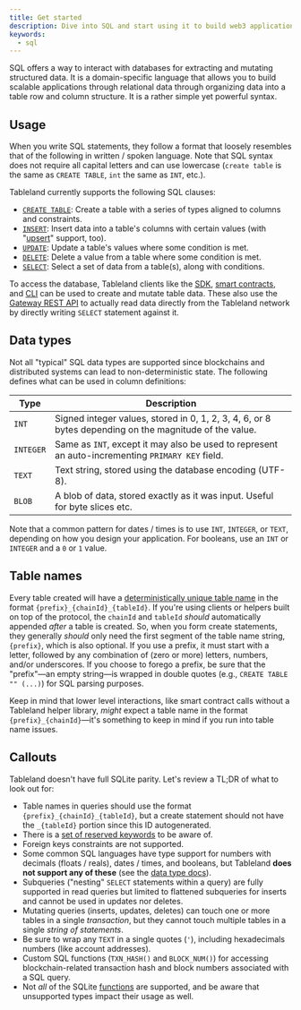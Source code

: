 ```yaml
---
title: Get started
description: Dive into SQL and start using it to build web3 applications.
keywords:
  - sql
---
```


SQL offers a way to interact with databases for extracting and mutating structured data. It is a domain-specific language that allows you to build scalable applications through relational data through organizing data into a table row and column structure. It is a rather simple yet powerful syntax.

## Usage

When you write SQL statements, they follow a format that loosely resembles that of the following in written / spoken language. Note that SQL syntax does not require all capital letters and can use lowercase (`create table` is the same as `CREATE TABLE`, `int` the same as `INT`, etc.).

Tableland currently supports the following SQL clauses:

- [`CREATE TABLE`](/playbooks/sql/create): Create a table with a series of types aligned to columns and constraints.
- [`INSERT`](/playbooks/sql/write#inserting-data): Insert data into a table's columns with certain values (with "[upsert](/playbooks/sql/write#upserts)" support, too).
- [`UPDATE`](/playbooks/sql/write#updating-data): Update a table's values where some condition is met.
- [`DELETE`](/playbooks/sql/write#deleting-data): Delete a value from a table where some condition is met.
- [`SELECT`](/playbooks/sql/read): Select a set of data from a table(s), along with conditions.

To access the database, Tableland clients like the [SDK](/sdk), [smart contracts](/smart-contracts), and [CLI](/cli) can be used to create and mutate table data. These also use the [Gateway REST API](/gateway-api) to actually read data directly from the Tableland network by directly writing `SELECT` statement against it.

## Data types

Not all "typical" SQL data types are supported since blockchains and distributed systems can lead to non-deterministic state. The following defines what can be used in column definitions:

| Type      | Description                                                                                            |
| --------- | ------------------------------------------------------------------------------------------------------ |
| `INT`     | Signed integer values, stored in 0, 1, 2, 3, 4, 6, or 8 bytes depending on the magnitude of the value. |
| `INTEGER` | Same as `INT`, except it may also be used to represent an auto-incrementing `PRIMARY KEY` field.       |
| `TEXT`    | Text string, stored using the database encoding (UTF-8).                                               |
| `BLOB`    | A blob of data, stored exactly as it was input. Useful for byte slices etc.                            |

Note that a common pattern for dates / times is to use `INT`, `INTEGER`, or `TEXT`, depending on how you design your application. For booleans, use an `INT` or `INTEGER` and a `0` or `1` value.

## Table names

Every table created will have a [deterministically unique table name](/fundamentals/architecture/table-token.md) in the format `{prefix}_{chainId}_{tableId}`. If you're using clients or helpers built on top of the protocol, the `chainId` and `tableId` _should_ automatically appended _after_ a table is created. So, when you form create statements, they generally _should_ only need the first segment of the table name string, `{prefix}`, which is also optional. If you use a prefix, it must start with a letter, followed by any combination of (zero or more) letters, numbers, and/or underscores. If you choose to forego a prefix, be sure that the "prefix"—an empty string—is wrapped in double quotes (e.g., `CREATE TABLE "" (...)`) for SQL parsing purposes.

Keep in mind that lower level interactions, like smart contract calls without a Tableland helper library, _might_ expect a table name in the format `{prefix}_{chainId}`—it's something to keep in mind if you run into table name issues.

## Callouts

Tableland doesn't have full SQLite parity. Let's review a TL;DR of what to look out for:

- Table names in queries should use the format `{prefix}_{chainId}_{tableId}`, but a create statement should not have the `_{tableId}` portion since this ID autogenerated.
- There is a [set of reserved keywords](/specs/sql#reserved-keywords) to be aware of.
- Foreign keys constraints are not supported.
- Some common SQL languages have type support for numbers with decimals (floats / reals), dates / times, and booleans, but Tableland **does not support any of these** (see the [data type docs](/playbooks/sql#data-types)).
- Subqueries ("nesting" `SELECT` statements within a query) are fully supported in read queries but limited to flattened subqueries for inserts and cannot be used in updates nor deletes.
- Mutating queries (inserts, updates, deletes) can touch one or more tables in a single _transaction_, but they cannot touch multiple tables in a single _string of statements_.
- Be sure to wrap any `TEXT` in a single quotes (`'`), including hexadecimals numbers (like account addresses).
- Custom SQL functions (`TXN_HASH()` and `BLOCK_NUM()`) for accessing blockchain-related transaction hash and block numbers associated with a SQL query.
- Not _all_ of the SQLite [functions](https://www.sqlite.org/lang_corefunc.html) are supported, and be aware that unsupported types impact their usage as well.
